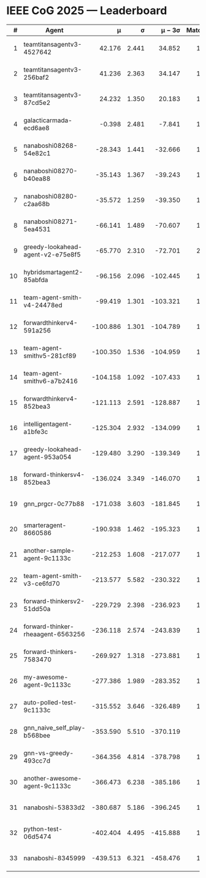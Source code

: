 # IEEE CoG 2025 — Leaderboard

| # | Agent | μ | σ | μ − 3σ | Matches | Updated |
|---:|---|---:|---:|---:|---:|---|
| 1 | teamtitansagentv3-4527642 | 42.176 | 2.441 | 34.852 | 1460 | 2025-09-01 08:19 |
| 2 | teamtitansagentv3-256baf2 | 41.236 | 2.363 | 34.147 | 1838 | 2025-09-01 08:19 |
| 3 | teamtitansagentv3-87cd5e2 | 24.232 | 1.350 | 20.183 | 1738 | 2025-09-01 08:19 |
| 4 | galacticarmada-ecd6ae8 | -0.398 | 2.481 | -7.841 | 1640 | 2025-09-01 08:19 |
| 5 | nanaboshi08268-54e82c1 | -28.343 | 1.441 | -32.666 | 1900 | 2025-09-01 08:19 |
| 6 | nanaboshi08270-b40ea88 | -35.143 | 1.367 | -39.243 | 1700 | 2025-09-01 08:19 |
| 7 | nanaboshi08280-c2aa68b | -35.572 | 1.259 | -39.350 | 1820 | 2025-09-01 08:19 |
| 8 | nanaboshi08271-5ea4531 | -66.141 | 1.489 | -70.607 | 1580 | 2025-09-01 08:19 |
| 9 | greedy-lookahead-agent-v2-e75e8f5 | -65.770 | 2.310 | -72.701 | 2010 | 2025-09-01 08:19 |
| 10 | hybridsmartagent2-85abfda | -96.156 | 2.096 | -102.445 | 1296 | 2025-09-01 08:19 |
| 11 | team-agent-smith-v4-24478ed | -99.419 | 1.301 | -103.321 | 1440 | 2025-09-01 08:19 |
| 12 | forwardthinkerv4-591a256 | -100.886 | 1.301 | -104.789 | 1378 | 2025-09-01 08:19 |
| 13 | team-agent-smithv5-281cf89 | -100.350 | 1.536 | -104.959 | 1660 | 2025-09-01 08:19 |
| 14 | team-agent-smithv6-a7b2416 | -104.158 | 1.092 | -107.433 | 1860 | 2025-09-01 08:19 |
| 15 | forwardthinkerv4-852bea3 | -121.113 | 2.591 | -128.887 | 1475 | 2025-09-01 08:19 |
| 16 | intelligentagent-a1bfe3c | -125.304 | 2.932 | -134.099 | 1452 | 2025-09-01 08:19 |
| 17 | greedy-lookahead-agent-953a054 | -129.480 | 3.290 | -139.349 | 1930 | 2025-09-01 08:19 |
| 18 | forward-thinkersv4-852bea3 | -136.024 | 3.349 | -146.070 | 1224 | 2025-09-01 08:19 |
| 19 | gnn_prgcr-0c77b88 | -171.038 | 3.603 | -181.845 | 1480 | 2025-09-01 08:19 |
| 20 | smarteragent-8660586 | -190.938 | 1.462 | -195.323 | 1345 | 2025-09-01 08:19 |
| 21 | another-sample-agent-9c1133c | -212.253 | 1.608 | -217.077 | 1920 | 2025-09-01 08:19 |
| 22 | team-agent-smith-v3-ce6fd70 | -213.577 | 5.582 | -230.322 | 1480 | 2025-09-01 08:19 |
| 23 | forward-thinkersv2-51dd50a | -229.729 | 2.398 | -236.923 | 1460 | 2025-09-01 08:19 |
| 24 | forward-thinker-rheaagent-6563256 | -236.118 | 2.574 | -243.839 | 1840 | 2025-09-01 08:19 |
| 25 | forward-thinkers-7583470 | -269.927 | 1.318 | -273.881 | 1780 | 2025-09-01 08:19 |
| 26 | my-awesome-agent-9c1133c | -277.386 | 1.989 | -283.352 | 1620 | 2025-09-01 08:19 |
| 27 | auto-polled-test-9c1133c | -315.552 | 3.646 | -326.489 | 1860 | 2025-09-01 08:19 |
| 28 | gnn_naive_self_play-b568bee | -353.590 | 5.510 | -370.119 | 860 | 2025-09-01 08:19 |
| 29 | gnn-vs-greedy-493cc7d | -364.356 | 4.814 | -378.798 | 1920 | 2025-09-01 08:19 |
| 30 | another-awesome-agent-9c1133c | -366.473 | 6.238 | -385.186 | 1840 | 2025-09-01 08:19 |
| 31 | nanaboshi-53833d2 | -380.687 | 5.186 | -396.245 | 1600 | 2025-09-01 08:19 |
| 32 | python-test-06d5474 | -402.404 | 4.495 | -415.888 | 1480 | 2025-09-01 08:19 |
| 33 | nanaboshi-8345999 | -439.513 | 6.321 | -458.476 | 1560 | 2025-09-01 08:19 |
